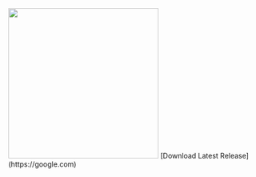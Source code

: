<div style="display:inline-block"><img src="https://github.com/Evil-Space-Wizard/XLang/blob/master/img/long-icon.png" height="300"><!--XLang--></div>
[Download Latest Release](https://google.com)
